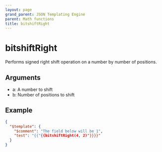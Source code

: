 ```yaml
---
layout: page
grand_parent: JSON Templating Engine
parent: Math functions
title: bitshiftRight
---
```


# bitshiftRight

Performs signed right shift operation on a number by number of positions.

## Arguments

 - a: A number to shift
 - b: Number of positions to shift

## Example

```json
{
  "$template": {
    "$comment": "The field below will be 1",
    "test": "{{"{{bitshiftRight(4, 2)"}}}}"
  }
}
```
